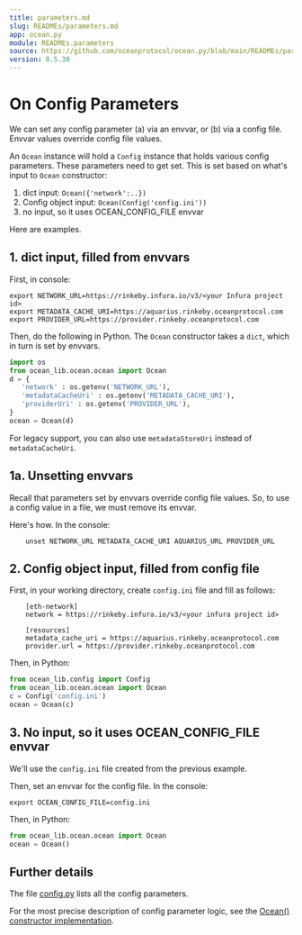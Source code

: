 ```yaml
---
title: parameters.md
slug: READMEs/parameters.md
app: ocean.py
module: READMEs.parameters
source: https://github.com/oceanprotocol/ocean.py/blob/main/READMEs/parameters.md
version: 0.5.30
---
```

<!--
Copyright 2021 Ocean Protocol Foundation
SPDX-License-Identifier: Apache-2.0
-->

# On Config Parameters

We can set any config parameter (a) via an envvar, or (b) via a config file. Envvar values override config file values.

An `Ocean` instance will hold a `Config` instance that holds various config parameters. These parameters need to get set. This is set based on what's input to `Ocean` constructor:

1.  dict input: `Ocean({'network':..})`
2.  Config object input: `Ocean(Config('config.ini'))`
3.  no input, so it uses OCEAN_CONFIG_FILE envvar

Here are examples.

## 1. dict input, filled from envvars

First, in console:

```console
export NETWORK_URL=https://rinkeby.infura.io/v3/<your Infura project id>
export METADATA_CACHE_URI=https://aquarius.rinkeby.oceanprotocol.com
export PROVIDER_URL=https://provider.rinkeby.oceanprotocol.com
```

Then, do the following in Python. The `Ocean` constructor takes a `dict`, which in turn is set by envvars.

```python
import os
from ocean_lib.ocean.ocean import Ocean
d = {
   'network' : os.getenv('NETWORK_URL'),
   'metadataCacheUri' : os.getenv('METADATA_CACHE_URI'),
   'providerUri' : os.getenv('PROVIDER_URL'),
}
ocean = Ocean(d)
```
For legacy support, you can also use `metadataStoreUri` instead of `metadataCacheUri`.

## 1a. Unsetting envvars

Recall that parameters set by envvars override config file values. So, to use a config value in a file, we must remove its envvar.

Here's how. In the console:

```console
    unset NETWORK_URL METADATA_CACHE_URI AQUARIUS_URL PROVIDER_URL
```

## 2. Config object input, filled from config file

First, in your working directory, create `config.ini` file and fill as follows:

```console
    [eth-network]
    network = https://rinkeby.infura.io/v3/<your infura project id>

    [resources]
    metadata_cache_uri = https://aquarius.rinkeby.oceanprotocol.com
    provider.url = https://provider.rinkeby.oceanprotocol.com
```

Then, in Python:

```python
from ocean_lib.config import Config
from ocean_lib.ocean.ocean import Ocean
c = Config('config.ini')
ocean = Ocean(c)
```

## 3. No input, so it uses OCEAN_CONFIG_FILE envvar

We'll use the `config.ini` file created from the previous example.

Then, set an envvar for the config file. In the console:

```console
export OCEAN_CONFIG_FILE=config.ini
```

Then, in Python:

```python
from ocean_lib.ocean.ocean import Ocean
ocean = Ocean()
```

## Further details

The file [config.py](https://github.com/oceanprotocol/ocean.py/blob/main/ocean_lib/config.py) lists all the config parameters.

For the most precise description of config parameter logic, see the [Ocean() constructor implementation](https://github.com/oceanprotocol/ocean.py/blob/main/ocean_lib/ocean/ocean.py).
